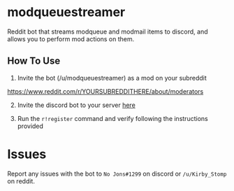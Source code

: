 # modqueuestreamer
Reddit bot that streams modqueue and modmail items to discord, and allows you to perform mod actions on them.

## How To Use
1. Invite the bot (/u/modqueuestreamer) as a mod on your subreddit
  
  https://www.reddit.com/r/YOURSUBREDDITHERE/about/moderators

2. Invite the discord bot to your server [here](https://discord.com/api/oauth2/authorize?client_id=767842408758771742&permissions=51200&scope=bot)

3. Run the `r!register` command and verify following the instructions provided

# Issues
Report any issues with the bot to `No Jons#1299` on discord or `/u/Kirby_Stomp` on reddit.
